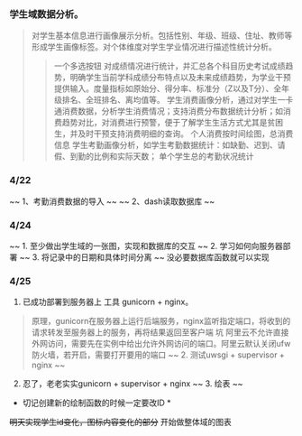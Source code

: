 ### 学生域数据分析。
> 对学生基本信息进行画像展示分析。包括性别、年级、班级、住址、教师等形成学生画像标签。对个体维度对学生学业情况进行描述性统计分析。
>> 一个多选按钮
> 对成绩情况进行统计，并汇总各个科目历史考试成绩趋势，明确学生当前学科成绩分布特点以及未来成绩趋势，为学业干预提供输入。度量指标如原始分、得分率、标准分（Z以及T分）、全年级排名、全班排名、离均值等。
> 学生消费画像分析，通过对学生一卡通消费数据，分析学生消费情况；支持消费分布数据统计分析；如消费趋势对比，对消费进行预警，便于了解学生生活方式尤其是贫困生，并及时干预支持消费明细的查询。
>> 个人消费按时间绘图，总消费信息
> 学生考勤画像分析，如学生考勤数据统计：如缺勤、迟到、请假、到勤的比例和实际天数；
>> 单个学生总的考勤状况统计

### 4/22
~~  1、考勤消费数据的导入 ~~
~~  2、dash读取数据库 ~~


### 4/24
~~ 1. 至少做出学生域的一张图，实现和数据库的交互 ~~
2. 学习如何向服务器部署
~~ 3. 将记录中的日期和具体时间分离 ~~ 没必要数据库函数就可以实现

### 4/25
1. 已成功部署到服务器上 工具 gunicorn + nginx。
> 原理，gunicorn在服务器上运行后端服务，nginx监听指定端口，将收到的请求转发至服务器上的服务，再将结果返回至客户端
> 坑 阿里云不允许直接外网访问，需要先在实例中给出允许外网访问的端口。阿里云默认关闭ufw防火墙，若开启，需要打开要用的端口
~~ 2. 测试uwsgi + supervisor + nginx ~~
2. 忍了，老老实实gunicorn + supervisor + nginx
~~ 3. 绘表 ~~

* 切记创建新的绘制函数的时候一定要改ID *

~~明天实现学生id变化，图标内容变化的部分~~
开始做整体域的图表

